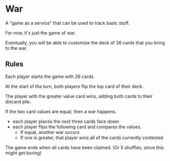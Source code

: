 # War

A "game as a service" that can be used to track basic stuff.

For now, it's just the game of war.

Eventually, you will be able to customize the deck of 26 cards that you bring to
the war.

## Rules

Each player starts the game with 26 cards

At the start of the turn, both players flip the top card of their deck.

The player with the greater value card wins, adding both cards to their discard
pile. 

If the two card values are equal, then a war happens.
- each player places the next three cards face down
- each player flips the following card and compares the values.
    - If equal, another war occurs
    - If one is greater, that player wins all of the cards currently contested

The game ends when all cards have been claimed. (Or 5 shuffles, since this might get boring)
